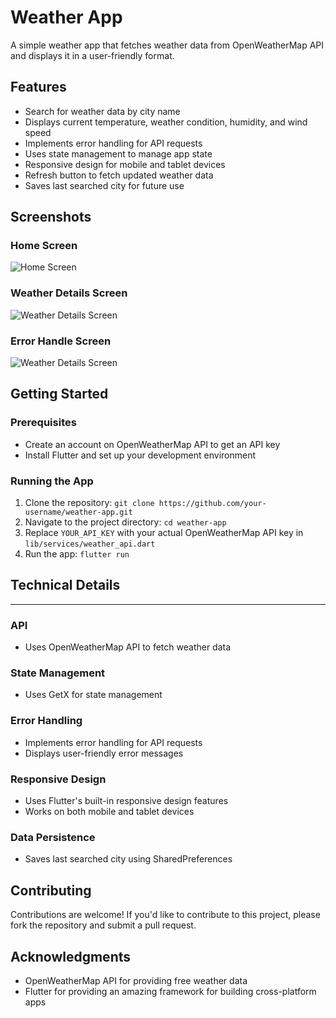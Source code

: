 # Weather App


A simple weather app that fetches weather data from OpenWeatherMap API and displays it in a user-friendly format.

## Features

* Search for weather data by city name
* Displays current temperature, weather condition, humidity, and wind speed
* Implements error handling for API requests
* Uses state management to manage app state
* Responsive design for mobile and tablet devices
* Refresh button to fetch updated weather data
* Saves last searched city for future use

## Screenshots

### Home Screen
![Home Screen](assets/HomePage1.jpg)

### Weather Details Screen
![Weather Details Screen](assets/WeatherDetailsPage.jpg)

### Error Handle Screen
![Weather Details Screen](assets/ErrorHandle.jpg)

## Getting Started

### Prerequisites

* Create an account on OpenWeatherMap API to get an API key
* Install Flutter and set up your development environment

### Running the App

1. Clone the repository: `git clone https://github.com/your-username/weather-app.git`
2. Navigate to the project directory: `cd weather-app`
3. Replace `YOUR_API_KEY` with your actual OpenWeatherMap API key in `lib/services/weather_api.dart`
4. Run the app: `flutter run`

## Technical Details
--------------------

### API

* Uses OpenWeatherMap API to fetch weather data

### State Management

* Uses GetX for state management

### Error Handling

* Implements error handling for API requests
* Displays user-friendly error messages

### Responsive Design

* Uses Flutter's built-in responsive design features
* Works on both mobile and tablet devices

### Data Persistence

* Saves last searched city using SharedPreferences

## Contributing

Contributions are welcome! If you'd like to contribute to this project, please fork the repository and submit a pull request.


## Acknowledgments

* OpenWeatherMap API for providing free weather data
* Flutter for providing an amazing framework for building cross-platform apps
